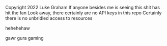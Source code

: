Copyright 2022 Luke Graham
If anyone besides me is seeing this shit has hit the fan
Look away, there certainly are no API keys in this repo
Certainly there is no unbridled access to resources 

hehehehaw



gawr gura gaming
